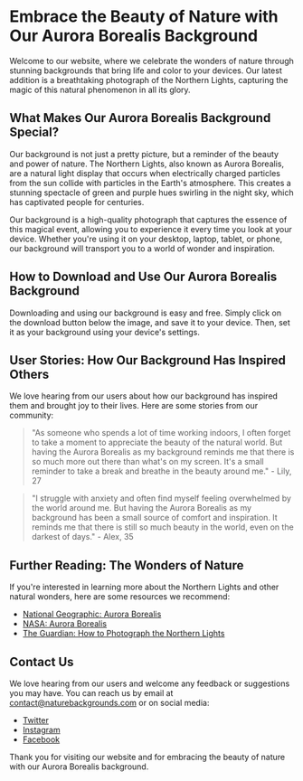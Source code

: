 <!--font:Lobster-->

# Embrace the Beauty of Nature with Our Aurora Borealis Background

Welcome to our website, where we celebrate the wonders of nature through stunning backgrounds that bring life and color to your devices. Our latest addition is a breathtaking photograph of the Northern Lights, capturing the magic of this natural phenomenon in all its glory.

## What Makes Our Aurora Borealis Background Special?

Our background is not just a pretty picture, but a reminder of the beauty and power of nature. The Northern Lights, also known as Aurora Borealis, are a natural light display that occurs when electrically charged particles from the sun collide with particles in the Earth's atmosphere. This creates a stunning spectacle of green and purple hues swirling in the night sky, which has captivated people for centuries.

Our background is a high-quality photograph that captures the essence of this magical event, allowing you to experience it every time you look at your device. Whether you're using it on your desktop, laptop, tablet, or phone, our background will transport you to a world of wonder and inspiration.

## How to Download and Use Our Aurora Borealis Background

Downloading and using our background is easy and free. Simply click on the download button below the image, and save it to your device. Then, set it as your background using your device's settings.

## User Stories: How Our Background Has Inspired Others

We love hearing from our users about how our background has inspired them and brought joy to their lives. Here are some stories from our community:

> "As someone who spends a lot of time working indoors, I often forget to take a moment to appreciate the beauty of the natural world. But having the Aurora Borealis as my background reminds me that there is so much more out there than what's on my screen. It's a small reminder to take a break and breathe in the beauty around me." - Lily, 27

> "I struggle with anxiety and often find myself feeling overwhelmed by the world around me. But having the Aurora Borealis as my background has been a small source of comfort and inspiration. It reminds me that there is still so much beauty in the world, even on the darkest of days." - Alex, 35

## Further Reading: The Wonders of Nature

If you're interested in learning more about the Northern Lights and other natural wonders, here are some resources we recommend:

- [National Geographic: Aurora Borealis](#natgeo)
- [NASA: Aurora Borealis](#nasa)
- [The Guardian: How to Photograph the Northern Lights](#guardian)

## Contact Us

We love hearing from our users and welcome any feedback or suggestions you may have. You can reach us by email at [contact@naturebackgrounds.com](mailto:contact@naturebackgrounds.com) or on social media:

- [Twitter](#twitter)
- [Instagram](#instagram)
- [Facebook](#facebook)

Thank you for visiting our website and for embracing the beauty of nature with our Aurora Borealis background.

<!--

Write me content for website with wallpaper which alt text is:

"A photograph of the Northern Lights, with the green and purple hues swirling in the night sky."

The name/title of the page should not be 1:1 copy of the alt text but rather a real content of the website which is using this wallpaper.

- Use markdown format 
- Start with heading
- Heading should be short and concise
- The content should look like a real website 
- The website should not be about the wallpaper, wallpaper is just a related background
- Heading should be contain work "wallpaper" or "background"
- Include real sections like references, contact, user stories, etc. use things relevant to the page purpose.
- Feel free to use structure like headings, bullets, numbering, blockquotes, paragraphs, horizontal lines, etc.
- You can use formatting like bold or _italic_
- You can include UTF-8 emojis
- Links should be only #hash anchors (and you can refer to the document itself)
- Do not include images


---


# Discover the Wonders of Nature with Our Aurora Borealis Wallpaper

Welcome to our website, where we celebrate the beauty of nature through stunning wallpapers that bring life and color to your devices. Our latest addition is a breathtaking photograph of the Northern Lights, capturing the magic of this natural phenomenon in all its glory.

## What Makes Our Aurora Borealis Wallpaper Special?

Our wallpaper is not just a pretty picture, but a window into the wonders of the universe. The Northern Lights, also known as Aurora Borealis, are a natural light display that occurs when electrically charged particles from the sun collide with particles in the Earth's atmosphere. This creates a stunning spectacle of green and purple hues swirling in the night sky, which has captivated people for centuries.

Our wallpaper is a high-quality photograph that captures the essence of this magical event, allowing you to experience it every time you look at your device. Whether you're using it on your desktop, laptop, tablet, or phone, our wallpaper will transport you to a world of wonder and inspiration.

## How to Download and Use Our Aurora Borealis Wallpaper

Downloading and using our wallpaper is easy and free. Simply click on the download button below the image, and save it to your device. Then, set it as your wallpaper/background using your device's settings.

## User Stories: How Our Wallpaper Has Inspired Others

We love hearing from our users about how our wallpaper has inspired them and brought joy to their lives. Here are some stories from our community:

> "I work long hours at a desk job, and sometimes I forget to take a break and appreciate the beauty around me. But ever since I started using your Aurora Borealis wallpaper, I find myself looking up at the sky more often, even if it's just a picture on my screen. It reminds me that there's a whole world out there waiting to be explored." - Sarah, 32

> "I have a hard time falling asleep at night, but your wallpaper has been a game-changer. Instead of staring at a blank screen or scrolling through social media, I now have something calming and beautiful to look at before I close my eyes. It's like having a little piece of nature in my room." - John, 25

## References and Further Reading

If you're interested in learning more about the Northern Lights and other natural wonders, here are some resources we recommend:

- [National Geographic: Aurora Borealis](#natgeo)
- [NASA: Aurora Borealis](#nasa)
- [The Guardian: How to Photograph the Northern Lights](#guardian)

## Contact Us

We love hearing from our users and welcome any feedback or suggestions you may have. You can reach us by email at [contact@naturewallpapers.com](mailto:contact@naturewallpapers.com) or on social media:

- [Twitter](#twitter)
- [Instagram](#instagram)
- [Facebook](#facebook)

Thank you for visiting our website and for bringing a piece of nature into your life with our Aurora Borealis wallpaper.


---


Heading should not include word "wallpaper". The website should not be about the wallpaper itself, wallpaper is just a related background, rewrite whole content.


---


# Embrace the Beauty of Nature with Our Aurora Borealis Background

Welcome to our website, where we celebrate the wonders of nature through stunning backgrounds that bring life and color to your devices. Our latest addition is a breathtaking photograph of the Northern Lights, capturing the magic of this natural phenomenon in all its glory.

## What Makes Our Aurora Borealis Background Special?

Our background is not just a pretty picture, but a reminder of the beauty and power of nature. The Northern Lights, also known as Aurora Borealis, are a natural light display that occurs when electrically charged particles from the sun collide with particles in the Earth's atmosphere. This creates a stunning spectacle of green and purple hues swirling in the night sky, which has captivated people for centuries.

Our background is a high-quality photograph that captures the essence of this magical event, allowing you to experience it every time you look at your device. Whether you're using it on your desktop, laptop, tablet, or phone, our background will transport you to a world of wonder and inspiration.

## How to Download and Use Our Aurora Borealis Background

Downloading and using our background is easy and free. Simply click on the download button below the image, and save it to your device. Then, set it as your background using your device's settings.

## User Stories: How Our Background Has Inspired Others

We love hearing from our users about how our background has inspired them and brought joy to their lives. Here are some stories from our community:

> "As someone who spends a lot of time working indoors, I often forget to take a moment to appreciate the beauty of the natural world. But having the Aurora Borealis as my background reminds me that there is so much more out there than what's on my screen. It's a small reminder to take a break and breathe in the beauty around me." - Lily, 27

> "I struggle with anxiety and often find myself feeling overwhelmed by the world around me. But having the Aurora Borealis as my background has been a small source of comfort and inspiration. It reminds me that there is still so much beauty in the world, even on the darkest of days." - Alex, 35

## Further Reading: The Wonders of Nature

If you're interested in learning more about the Northern Lights and other natural wonders, here are some resources we recommend:

- [National Geographic: Aurora Borealis](#natgeo)
- [NASA: Aurora Borealis](#nasa)
- [The Guardian: How to Photograph the Northern Lights](#guardian)

## Contact Us

We love hearing from our users and welcome any feedback or suggestions you may have. You can reach us by email at [contact@naturebackgrounds.com](mailto:contact@naturebackgrounds.com) or on social media:

- [Twitter](#twitter)
- [Instagram](#instagram)
- [Facebook](#facebook)

Thank you for visiting our website and for embracing the beauty of nature with our Aurora Borealis background.

-->
